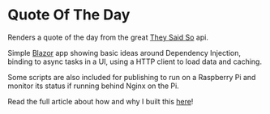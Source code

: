 # Quote Of The Day

Renders a quote of the day from the great [They Said So](https://quotes.rest/) api.

Simple [Blazor](https://dotnet.microsoft.com/apps/aspnet/web-apps/blazor) app showing basic ideas around Dependency Injection, binding to async tasks in a UI, using a HTTP client to load data and caching.

Some scripts are also included for publishing to run on a Raspberry Pi and monitor its status if running behind Nginx on the Pi.

Read the full article about how and why I built this [here](https://iancarey.ie/blog/boredmakesomething)!
